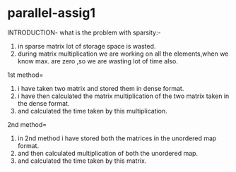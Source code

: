 # parallel-assig1
INTRODUCTION-
what is the problem with sparsity:-
1. in sparse matrix lot of storage space is wasted.
2. during matrix multiplication we are working on all the elements,when we know max. are zero ,so we are wasting lot of time also.

1st method=
1. i have taken two matrix and stored them in dense format.
2. i have then calculated the matrix multiplication of the two matrix taken in the dense format.
3. and calculated the time taken by this multiplication.

2nd method=
1. in 2nd  method i have stored both the matrices in the unordered map format.
2. and then calculated multiplication of both the unordered map.
3. and calculated the time taken by this matrix.


